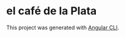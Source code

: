 # el café de la Plata

This project was generated with [Angular CLI](https://github.com/angular/angular-cli).
